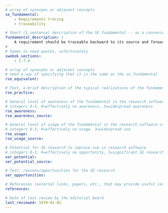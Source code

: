 ```yaml
---
# array of synonyms or adjacent concepts
se_fundamental:
    - Requirements tracing
    - traceability

# Short (1 sentence) description of the SE fundamental -- as a convenience
fundamental_description: |
    A requirement should be traceable backward to its source and forward to its implementing design entities.
#
# Seems to need quotes, unfortunately
swebok_sections: 
    - 1.7.4

# array of synonyms or adjacent concepts
# need a way of specifying that it is the same as the se_fundamental
rse_equivalent:

# Text, a brief description of the typical realizations of the fundamental, in RSE practice
rse_practice:

# General level of awareness of the fundamental in the research software community
# integers 0-3, 0=effectively no awareness, 3=widespread awareness
rse_awareness: 
rse_awareness_source: 

# General level of usage of the fundamental in the research software community
# integers 0-3, 0=effectively no usage, 3=widespread use
rse_usage:
rse_usage_source:

# Potential for SE research to improve use in research software
# integers 0-3, 0=effectively no opportunity, 3=significant SE research beneficial
ser_potential:
ser_potential_source:

# Text, reasons/opportunities for the SE research
ser_opportunities:

# References (external links, papers, etc., that may provide useful connections)
references:

# Date of last review by the editorial board
last_reviewed: 1970-01-01
---
```

